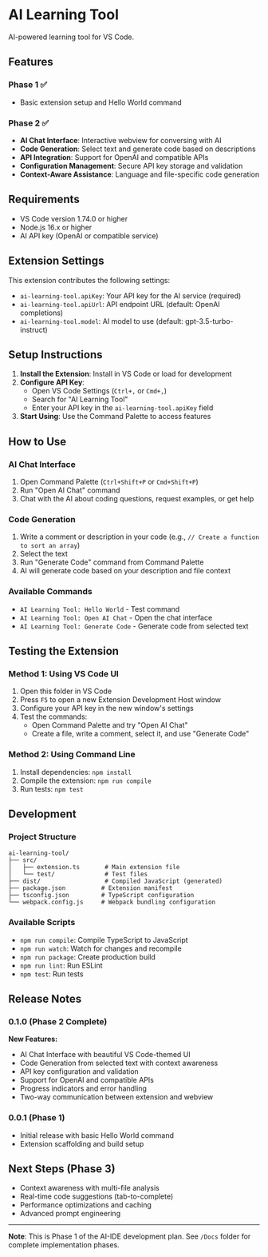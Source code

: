 # AI Learning Tool

AI-powered learning tool for VS Code.

## Features

### Phase 1 ✅
- Basic extension setup and Hello World command

### Phase 2 ✅ 
- **AI Chat Interface**: Interactive webview for conversing with AI
- **Code Generation**: Select text and generate code based on descriptions
- **API Integration**: Support for OpenAI and compatible APIs
- **Configuration Management**: Secure API key storage and validation
- **Context-Aware Assistance**: Language and file-specific code generation

## Requirements

- VS Code version 1.74.0 or higher
- Node.js 16.x or higher
- AI API key (OpenAI or compatible service)

## Extension Settings

This extension contributes the following settings:

* `ai-learning-tool.apiKey`: Your API key for the AI service (required)
* `ai-learning-tool.apiUrl`: API endpoint URL (default: OpenAI completions)
* `ai-learning-tool.model`: AI model to use (default: gpt-3.5-turbo-instruct)

## Setup Instructions

1. **Install the Extension**: Install in VS Code or load for development
2. **Configure API Key**: 
   - Open VS Code Settings (`Ctrl+,` or `Cmd+,`)
   - Search for "AI Learning Tool"
   - Enter your API key in the `ai-learning-tool.apiKey` field
3. **Start Using**: Use the Command Palette to access features

## How to Use

### AI Chat Interface
1. Open Command Palette (`Ctrl+Shift+P` or `Cmd+Shift+P`)
2. Run "Open AI Chat" command
3. Chat with the AI about coding questions, request examples, or get help

### Code Generation
1. Write a comment or description in your code (e.g., `// Create a function to sort an array`)
2. Select the text
3. Run "Generate Code" command from Command Palette
4. AI will generate code based on your description and file context

### Available Commands
- `AI Learning Tool: Hello World` - Test command
- `AI Learning Tool: Open AI Chat` - Open the chat interface
- `AI Learning Tool: Generate Code` - Generate code from selected text

## Testing the Extension

### Method 1: Using VS Code UI
1. Open this folder in VS Code
2. Press `F5` to open a new Extension Development Host window
3. Configure your API key in the new window's settings
4. Test the commands:
   - Open Command Palette and try "Open AI Chat"
   - Create a file, write a comment, select it, and use "Generate Code"

### Method 2: Using Command Line
1. Install dependencies: `npm install`
2. Compile the extension: `npm run compile`
3. Run tests: `npm test`

## Development

### Project Structure
```
ai-learning-tool/
├── src/
│   ├── extension.ts       # Main extension file
│   └── test/              # Test files
├── dist/                  # Compiled JavaScript (generated)
├── package.json          # Extension manifest
├── tsconfig.json         # TypeScript configuration
└── webpack.config.js     # Webpack bundling configuration
```

### Available Scripts
- `npm run compile`: Compile TypeScript to JavaScript
- `npm run watch`: Watch for changes and recompile
- `npm run package`: Create production build
- `npm run lint`: Run ESLint
- `npm test`: Run tests

## Release Notes

### 0.1.0 (Phase 2 Complete)

**New Features:**
- AI Chat Interface with beautiful VS Code-themed UI
- Code Generation from selected text with context awareness
- API key configuration and validation
- Support for OpenAI and compatible APIs
- Progress indicators and error handling
- Two-way communication between extension and webview

### 0.0.1 (Phase 1)

- Initial release with basic Hello World command
- Extension scaffolding and build setup

## Next Steps (Phase 3)

- Context awareness with multi-file analysis
- Real-time code suggestions (tab-to-complete)
- Performance optimizations and caching
- Advanced prompt engineering

---

**Note**: This is Phase 1 of the AI-IDE development plan. See `/Docs` folder for complete implementation phases.